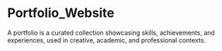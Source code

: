 # Portfolio_Website
A portfolio is a curated collection showcasing skills, achievements, and experiences, used in creative, academic, and professional contexts.

